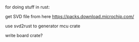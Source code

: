 for doing stuff in rust:

get SVD file from here
https://packs.download.microchip.com/

use svd2rust to generator mcu crate

write board crate?
